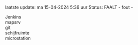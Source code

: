 laatste update: 
ma 15-04-2024  5:36   uur 
Status: FAALT - fout - 
<div class="service R">Jenkins</div><div class="service R">mapsrv</div><div class="service R">git</div><div class="service R">schijfruimte</div><div class="service R">microstation</div>